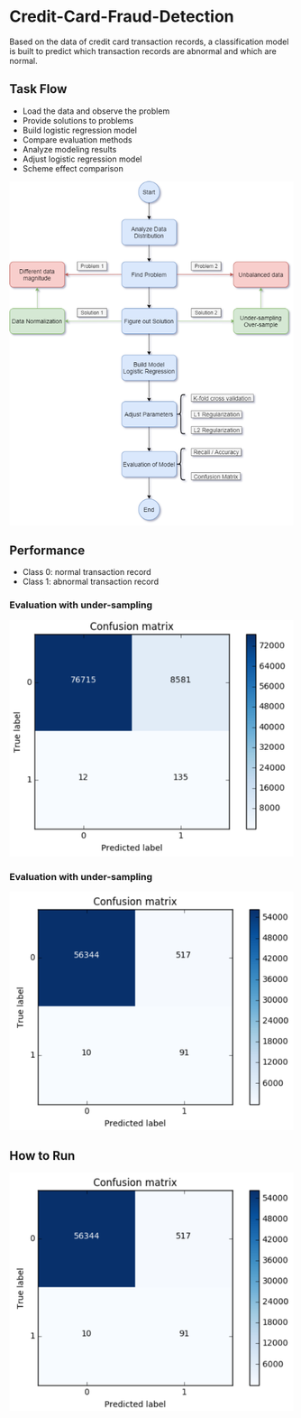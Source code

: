 # Credit-Card-Fraud-Detection
Based on the data of credit card transaction records, a classification model is built to predict which transaction records are abnormal and which are normal.

## Task Flow
- Load the data and observe the problem
- Provide solutions to problems
- Build logistic regression model
- Compare evaluation methods
- Analyze modeling results
- Adjust logistic regression model
- Scheme effect comparison

![Workflow](https://github.com/JimengShi/Credit-Card-Fraud-Detection/blob/master/images/Workflow.png)

## Performance
- Class 0: normal transaction record
- Class 1: abnormal transaction record

### Evaluation with under-sampling
![image1](https://github.com/JimengShi/Credit-Card-Fraud-Detection/blob/master/images/Evaluation%20with%20under-sampling.png)

### Evaluation with under-sampling
![image1](https://github.com/JimengShi/Credit-Card-Fraud-Detection/blob/master/images/Evaluation%20with%20over-sampling.png)

## How to Run
![image](https://github.com/JimengShi/Credit-Card-Fraud-Detection/blob/master/images/Evaluation%20with%20over-sampling.png)
